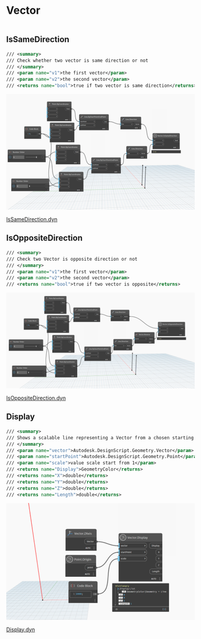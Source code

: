# Vector

```{contents}
```

## IsSameDirection

```xml
/// <summary>
/// Check whether two vector is same direction or not
/// </summary>
/// <param name="v1">the first vector</param>
/// <param name="v2">the second vector</param>
/// <returns name="bool">true if two vector is same direction</returns>
```

![IsSameDirection](dyn/pic/Vector.IsSameDirection.gif)

[IsSameDirection.dyn](https://github.com/chuongmep/OpenMEP/blob/dev/docs/OpenMEPPage/geometry/dyn/Vector.IsSameDirection.dyn)

## IsOppositeDirection

```xml
/// <summary>
/// Check two Vector is opposite direction or not
/// </summary>
/// <param name="v1">the first vector</param>
/// <param name="v2">the second vector</param>
/// <returns name="bool">true if two vector is opposite</returns>
```

![IsOppositeDirection](dyn/pic/Vector.IsOppositeDirection.gif)

[IsOppositeDirection.dyn](https://github.com/chuongmep/OpenMEP/blob/dev/docs/OpenMEPPage/geometry/dyn/Vector.IsOppositeDirection.dyn)

## Display

```xml
/// <summary>
/// Shows a scalable line representing a Vector from a chosen starting point
/// </summary>
/// <param name="vector">Autodesk.DesignScript.Geometry.Vector</param>
/// <param name="startPoint">Autodesk.DesignScript.Geometry.Point</param>
/// <param name="scale">value scale start from 1</param>
/// <returns name="Display">GeometryColor</returns>
/// <returns name="X">double</returns>
/// <returns name="Y">double</returns>
/// <returns name="Z">double</returns>
/// <returns name="Length">double</returns>

```

![Display](dyn/pic/Vector.Display.png)

[Display.dyn](https://github.com/chuongmep/OpenMEP/blob/dev/docs/OpenMEPPage/geometry/dyn/Vector.Display.dyn)